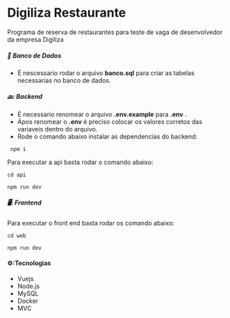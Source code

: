 # Digiliza Restaurante

Programa de reserva de restaurantes para teste de vaga de desenvolvedor da empresa Digiliza

##### :game_die: Banco de Dados

- É nescessario rodar o arquivo **banco.sql** para criar as tabelas necessarias no banco de dados.

##### 🔙: Backend

- É necessario renomear o arquivo **.env.example** para **.env** .
- Ápos renomear o **.env** é preciso colocar os valores corretos das variaveis dentro do arquivo.
- Rode o comando abaixo instalar as dependencias do backend:

```shell
 npm i
```

Para executar a api basta rodar o comando abaixo:

```shell
cd api
```

```shell
npm run dev
```

##### 🖥️: Frontend

Para executar o front end basta rodar os comando abaixo:

```shell
cd web
```

```shell
npm run dev
```

#### ⚙️:Tecnologias

- Vuejs
- Node.js
- MySQL
- Docker
- MVC
